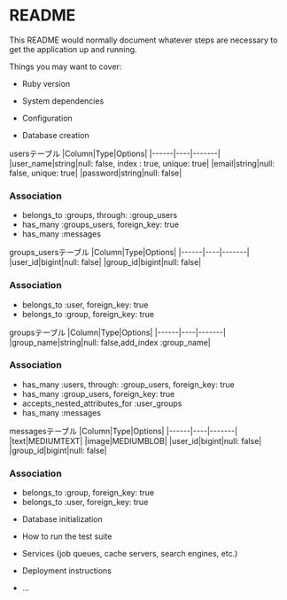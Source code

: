 # README

This README would normally document whatever steps are necessary to get the
application up and running.

Things you may want to cover:

* Ruby version

* System dependencies

* Configuration

* Database creation

usersテーブル
|Column|Type|Options|
|------|----|-------|
|user_name|string|null: false, index : true, unique: true|
|email|string|null: false, unique: true|
|password|string|null: false|
### Association
- belongs_to :groups, through: :group_users
- has_many :groups_users, foreign_key: true
- has_many :messages

groups_usersテーブル
|Column|Type|Options|
|------|----|-------|
|user_id|bigint|null: false|
|group_id|bigint|null: false|
### Association
- belongs_to :user, foreign_key: true
- belongs_to :group, foreign_key: true


groupsテーブル
|Column|Type|Options|
|------|----|-------|
|group_name|string|null: false,add_index :group_name|
### Association
- has_many :users, through: :group_users, foreign_key: true
- has_many :group_users, foreign_key: true
- accepts_nested_attributes_for :user_groups
- has_many :messages

messagesテーブル
|Column|Type|Options|
|------|----|-------|
|text|MEDIUMTEXT|
|image|MEDIUMBLOB|
|user_id|bigint|null: false|
|group_id|bigint|null: false|
### Association
- belongs_to :group, foreign_key: true
- belongs_to :user, foreign_key: true


* Database initialization

* How to run the test suite

* Services (job queues, cache servers, search engines, etc.)

* Deployment instructions

* ...
